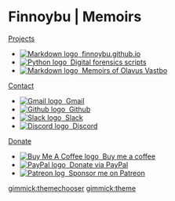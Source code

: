 # Finnoybu | Memoirs

[Projects]()

* [![Markdown logo](finnoybu.gihub.io/images/markdown-button.png "Markdown") &nbsp;finnoybu.github.io](https://github.com/finnoybu/finnoybu.github.io)
* [![Python logo](../images/python-button.png "Python") &nbsp;Digital forensics scripts](https://github.com/finnoybu/dfir)
* [![Markdown logo](../images/markdown-button.png "Markdown") &nbsp;Memoirs of Olavus Vastbo](https://github.com/finnoybu/memoirs)


[Contact]()

* [![Gmail logo](../images/gmail-button.png "finnoybu@gmail.com") &nbsp;Gmail](mailto:finnoybu@gmail.com)
* [![Github logo](../images/github-button.png "Github") &nbsp;Github](https://github.com/finnoybu)
* [![Slack logo](../images/slack-button.png "slack.finnoybu.com") &nbsp;Slack](https://slack.finnoybu.com)
* [![Discord logo](../images/discord-button.png "discord.finnoybu.com") &nbsp;Discord](https://discord.finnoybu.com)

[Donate]()

* [![Buy Me A Coffee logo](../images/bmc-button.png "$") &nbsp;Buy me a coffee](https://www.buymeacoffee.com/finnoybu)
* [![PayPal logo](../images/paypal-button.png "$$") &nbsp;Donate via PayPal](https://www.paypal.com/paypalme/finnoybu)
* [![Patreon log](../images/patreon-button.png "$$$") &nbsp;Sponsor me on Patreon](https://www.patreon.com/finnoybu)

[gimmick:themechooser](ThemeChooser)
[gimmick:theme](Cosmo)